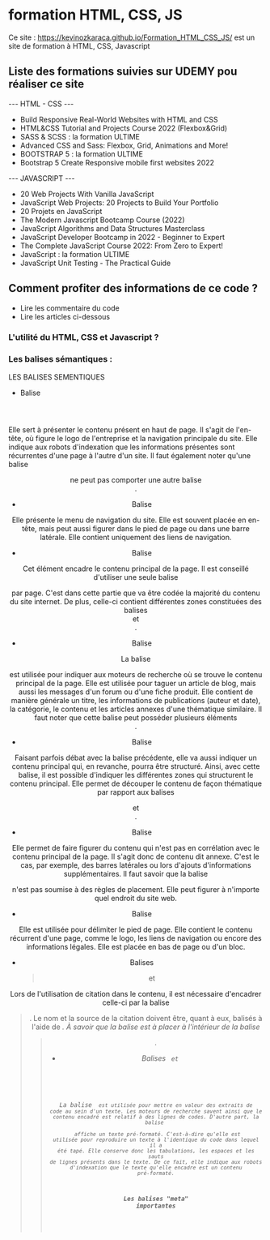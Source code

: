 # formation HTML, CSS, JS

Ce site : https://kevinozkaraca.github.io/Formation_HTML_CSS_JS/ est un site de formation à HTML, CSS, Javascript

## Liste des formations suivies sur UDEMY pou réaliser ce site

--- HTML - CSS ---

- Build Responsive Real-World Websites with HTML and CSS
- HTML&CSS Tutorial and Projects Course 2022 (Flexbox&Grid)
- SASS & SCSS : la formation ULTIME
- Advanced CSS and Sass: Flexbox, Grid, Animations and More!
- BOOTSTRAP 5 : la formation ULTIME
- Bootstrap 5 Create Responsive mobile first websites 2022

--- JAVASCRIPT ---

- 20 Web Projects With Vanilla JavaScript
- JavaScript Web Projects: 20 Projects to Build Your Portfolio
- 20 Projets en JavaScript
- The Modern Javascript Bootcamp Course (2022)
- JavaScript Algorithms and Data Structures Masterclass
- JavaScript Developer Bootcamp in 2022 - Beginner to Expert
- The Complete JavaScript Course 2022: From Zero to Expert!
- JavaScript : la formation ULTIME
- JavaScript Unit Testing - The Practical Guide

## Comment profiter des informations de ce code ?

- Lire les commentaire du code
- Lire les articles ci-dessous

### L'utilité du HTML, CSS et Javascript ?

### Les balises sémantiques :

LES BALISES SEMENTIQUES

- Balise <header>

Elle sert à présenter le contenu présent en haut de page. Il s'agit de l'en-tête, où figure le logo de l'entreprise et la navigation principale du site. Elle indique aux robots d'indexation que les informations présentes sont récurrentes d'une page à l'autre d'un site. Il faut également noter qu'une balise <header> ne peut pas comporter une autre balise <header>.

- Balise <nav>

Elle présente le menu de navigation du site. Elle est souvent placée en en-tête, mais peut aussi figurer dans le pied de page ou dans une barre latérale. Elle contient uniquement des liens de navigation.

- Balise <main>

Cet élément encadre le contenu principal de la page. Il est conseillé d'utiliser une seule balise <main> par page. C'est dans cette partie que va être codée la majorité du contenu du site internet. De plus, celle-ci contient différentes zones constituées des balises <section> et <article>.

- Balise <article>

La balise <article> est utilisée pour indiquer aux moteurs de recherche où se trouve le contenu principal de la page.
Elle est utilisée pour taguer un article de blog, mais aussi les messages d'un forum ou d'une fiche produit. Elle contient de manière générale un titre, les informations de publications (auteur et date), la catégorie, le contenu et les articles annexes d'une thématique similaire. Il faut noter que cette balise peut posséder plusieurs
éléments <section>.

- Balise <section>

Faisant parfois débat avec la balise précédente, elle va aussi indiquer un contenu principal qui, en revanche, pourra être structuré. Ainsi, avec cette balise, il est possible d'indiquer les différentes zones qui structurent le contenu principal. Elle permet de découper le contenu de façon thématique par rapport aux balises <main> et <article>.

- Balise <aside>

Elle permet de faire figurer du contenu qui n'est pas en corrélation avec le contenu principal de la page. Il s'agit donc de contenu dit annexe. C'est le cas, par exemple, des barres latérales ou lors d'ajouts d'informations supplémentaires. Il faut savoir que la balise <aside> n'est pas soumise à des règles de placement. Elle peut figurer à n'importe quel endroit du site web.

- Balise <footer>

Elle est utilisée pour délimiter le pied de page. Elle contient le contenu récurrent d'une page, comme le logo, les liens de navigation ou encore des informations légales. Elle est placée en bas de page ou d'un bloc.

- Balises <blockquote> et <cite>

Lors de l'utilisation de citation dans le contenu, il est nécessaire d'encadrer celle-ci par la balise <blockquote>. Le nom et la source de la citation doivent être, quant à eux, balisés à l'aide de <cite>. À savoir que la balise <cite> est à placer à l'intérieur de la balise <blockquote>.

- Balises <code> et <pre>

La balise <code> est utilisée pour mettre en valeur des extraits de code au sein d'un texte. Les moteurs de recherche savent ainsi que le contenu encadré est relatif à des lignes de codes. D'autre part, la balise <pre> affiche un texte pré-formaté. C'est-à-dire qu'elle est utilisée pour reproduire un texte à l'identique du code dans lequel il a été tapé.
Elle conserve donc les tabulations, les espaces et les sauts de lignes présents dans le texte. De ce fait, elle indique aux robots d'indexation que le texte qu'elle encadre est un contenu pré-formaté.

### Les balises "meta" importantes
